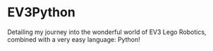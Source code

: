 # EV3Python
Detailing my journey into the wonderful world of EV3 Lego Robotics, combined with a very easy language: Python!
